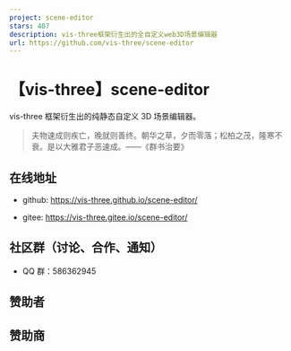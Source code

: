```yaml
---
project: scene-editor
stars: 407
description: vis-three框架衍生出的全自定义web3D场景编辑器
url: https://github.com/vis-three/scene-editor
---
```


【vis-three】scene-editor
=======================

vis-three 框架衍生出的纯静态自定义 3D 场景编辑器。

> 夫物速成则疾亡，晚就则善终。朝华之草，夕而零落；松柏之茂，隆寒不衰。是以大雅君子恶速成。——《群书治要》

在线地址
----

-   github: https://vis-three.github.io/scene-editor/
    
-   gitee: https://vis-three.gitee.io/scene-editor/
    

社区群（讨论、合作、通知）
-------------

-   QQ 群：586362945

赞助者
---

赞助商
---
